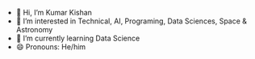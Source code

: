 - 👋 Hi, I’m Kumar Kishan
- 👀 I’m interested in Technical, AI, Programing, Data Sciences, Space & Astronomy
- 🌱 I’m currently learning Data Science
- 😄 Pronouns: He/him

<!---
K-space-Kishan/K-space-Kishan is a ✨ special ✨ repository because its `README.md` (this file) appears on your GitHub profile.
You can click the Preview link to take a look at your changes.
--->
